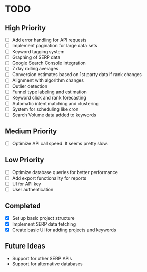 # TODO

## High Priority

- [ ] Add error handling for API requests
- [ ] Implement pagination for large data sets
- [ ] Keyword tagging system
- [ ] Graphing of SERP data
- [ ] Google Search Console Integration
- [ ] 7 day rolling averages
- [ ] Conversion estimates based on 1st party data if rank changes
- [ ] Alignment with algorithm changes
- [ ] Outlier detection
- [ ] Funnel type labeling and estimation
- [ ] Keyword click and rank forecasting
- [ ] Automatic intent matching and clustering
- [ ] System for scheduling like cron
- [ ] Search Volume data added to keywords

## Medium Priority

- [ ] Optimize API call speed. It seems pretty slow.

## Low Priority

- [ ] Optimize database queries for better performance
- [ ] Add export functionality for reports
- [ ] UI for API key
- [ ] User authentication

## Completed

- [x] Set up basic project structure
- [x] Implement SERP data fetching
- [x] Create basic UI for adding projects and keywords

## Future Ideas

- Support for other SERP APIs
- Support for alternative databases
